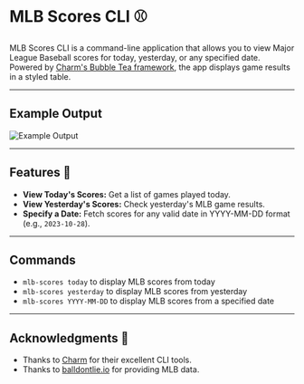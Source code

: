# MLB Scores CLI ⚾
MLB Scores CLI is a command-line application that allows you to view Major League Baseball scores for today, yesterday, or any specified date. Powered by [Charm's Bubble Tea framework](https://charm.sh), the app displays game results in a styled table.

---

## Example Output

![Example Output](image.png)

---

## Features 🚀

- **View Today's Scores:** Get a list of games played today.
- **View Yesterday's Scores:** Check yesterday's MLB game results.
- **Specify a Date:** Fetch scores for any valid date in YYYY-MM-DD format (e.g., `2023-10-28`).

---

## Commands

- `mlb-scores today` to display MLB scores from today
- `mlb-scores yesterday` to display MLB scores from yesterday
- `mlb-scores YYYY-MM-DD` to display MLB scores from a specified date

---


## Acknowledgments 🙏
- Thanks to [Charm](https://charm.sh) for their excellent CLI tools.
- Thanks to [balldontlie.io](https://balldontlie.io) for providing MLB data.
